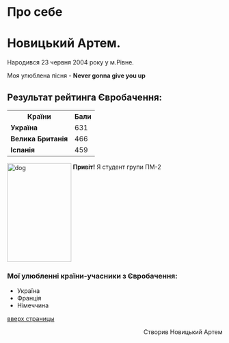 # Про себе
<h1>Новицький Артем.</h1>
<p>Народився 23 червня 2004 року у м.Рівне.</p>
<p>Моя улюблена пісня - <strong>Never gonna give you up </strong> </p>

<h2>Результат рейтинга Євробачення: </h2>
<table>
  <tr>
    <th><strong>Країни</strong></th>
    <th>Бали</th>
  </tr>
  <tr>
    <td><strong>Україна</strong></td>
    <td>631</td>
  </tr>
  <tr>
    <td><strong>Велика Британія</strong></td>
    <td>466</td>
  </tr>
  <tr>
    <td><strong>Іспанія</strong></td>
    <td>459</td>
  </tr>
</table>

<p><img src="https://dictionary.cambridge.org/ru/images/thumb/dog_noun_001_04904.jpg?version=5.0.234" alt="dog" width="150" height="230" align="top"/>
<strong>Привіт!</strong> Я студент групи ПМ-2</p>

<h3>Мої улюбленні країни-учасники з Євробачення: </h3>
<ul>
  <li> Україна</li>
  <li> Франція</li>
  <li> Німеччина</li>
</ul> 

<a href="#" onClick="scroll(0,0); return false" title="наверх">вверх страницы</a>

<p align="right">Створив Новицький Артем</p>
